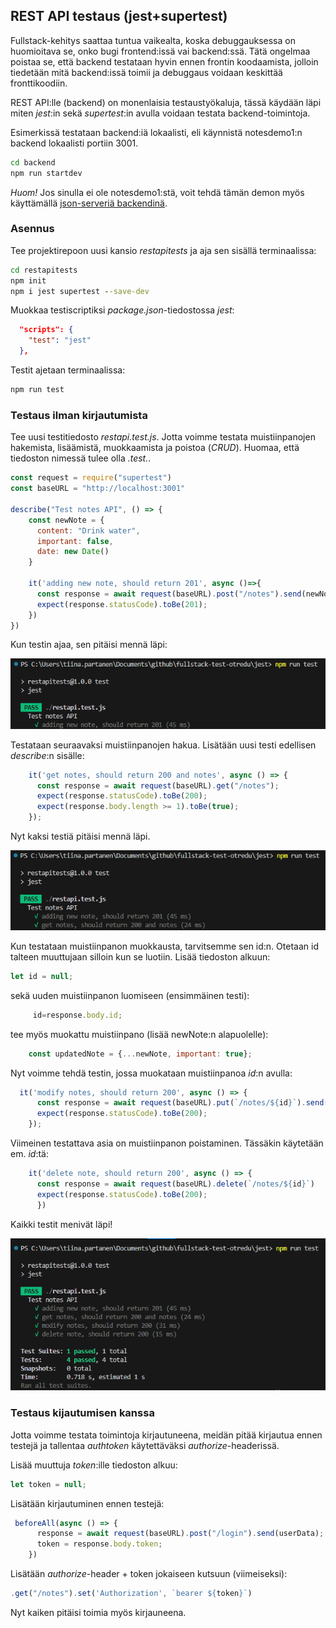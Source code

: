 ## REST API testaus (jest+supertest)

Fullstack-kehitys saattaa tuntua vaikealta, koska debuggauksessa on huomioitava se, onko bugi frontend:issä vai backend:ssä. Tätä ongelmaa poistaa se, että backend testataan hyvin ennen frontin koodaamista, jolloin tiedetään mitä backend:issä toimii ja debuggaus voidaan keskittää fronttikoodiin.

REST API:lle (backend) on monenlaisia testaustyökaluja, tässä käydään läpi miten *jest*:in sekä *supertest*:in avulla voidaan testata backend-toimintoja.

Esimerkissä testataan backend:iä lokaalisti, eli käynnistä notesdemo1:n backend lokaalisti portiin 3001.

```cmd
cd backend
npm run startdev
```

*Huom!* Jos sinulla ei ole notesdemo1:stä, voit tehdä tämän demon myös käyttämällä [json-serveriä backendinä](../react/json-server.html). 

### Asennus

Tee projektirepoon uusi kansio *restapitests* ja aja sen sisällä terminaalissa:

```cmd
cd restapitests
npm init
npm i jest supertest --save-dev
```

Muokkaa testiscriptiksi *package.json*-tiedostossa *jest*:

```json
  "scripts": {
    "test": "jest"
  },
```

Testit ajetaan terminaalissa:

```cmd
npm run test
```

### Testaus ilman kirjautumista

Tee uusi testitiedosto *restapi.test.js*. Jotta voimme testata muistiinpanojen hakemista, lisäämistä, muokkaamista ja poistoa (*CRUD*). Huomaa, että tiedoston nimessä tulee olla *.test.*.

```js
const request = require("supertest")
const baseURL = "http://localhost:3001"

describe("Test notes API", () => {
    const newNote = {
      content: "Drink water",
      important: false,
      date: new Date()
    }

    it('adding new note, should return 201', async ()=>{
      const response = await request(baseURL).post("/notes").send(newNote);
      expect(response.statusCode).toBe(201);
    })
})
```

Kun testin ajaa, sen pitäisi mennä läpi:

![restapi ensimmäinen testi](./img/restapijest.png)

Testataan seuraavaksi muistiinpanojen hakua. Lisätään uusi testi edellisen *describe*:n sisälle:

```js
    it('get notes, should return 200 and notes', async () => {
      const response = await request(baseURL).get("/notes");
      expect(response.statusCode).toBe(200);
      expect(response.body.length >= 1).toBe(true);
    });
```

Nyt kaksi testiä pitäisi mennä läpi.

![restapi ensimmäinen testi](./img/restapijest2.png)

Kun testataan muistiinpanon muokkausta, tarvitsemme sen id:n. Otetaan id talteen muuttujaan silloin kun se luotiin. Lisää tiedoston alkuun:

```js
let id = null;
```

sekä uuden muistiinpanon luomiseen (ensimmäinen testi):

```js
     id=response.body.id;
```

tee myös muokattu muistiinpano (lisää newNote:n alapuolelle):

```js
    const updatedNote = {...newNote, important: true};
```

Nyt voimme tehdä testin, jossa muokataan muistiinpanoa *id*:n avulla:

```js
  it('modify notes, should return 200', async () => {
      const response = await request(baseURL).put(`/notes/${id}`).send(updatedNote);;
      expect(response.statusCode).toBe(200);
    });
```

Viimeinen testattava asia on muistiinpanon poistaminen. Tässäkin käytetään em. *id*:tä:

```js
    it('delete note, should return 200', async () => {
      const response = await request(baseURL).delete(`/notes/${id}`)
      expect(response.statusCode).toBe(200);
      })
```

Kaikki testit menivät läpi!

![restapi ensimmäinen testi](./img/restapijest3.png)

### Testaus kijautumisen kanssa

Jotta voimme testata toimintoja kirjautuneena, meidän pitää kirjautua ennen testejä ja tallentaa *authtoken* käytettäväksi *authorize*-headerissä.

Lisää muuttuja *token*:ille tiedoston alkuu:

```js
let token = null;
```

Lisätään kirjautuminen ennen testejä:

```js
 beforeAll(async () => {
      response = await request(baseURL).post("/login").send(userData);
      token = response.body.token;
    })
```

Lisätään *authorize*-header + token jokaiseen kutsuun (viimeiseksi):

```js
.get("/notes").set('Authorization', `bearer ${token}`)
```

Nyt kaiken pitäisi toimia myös kirjauneena.





